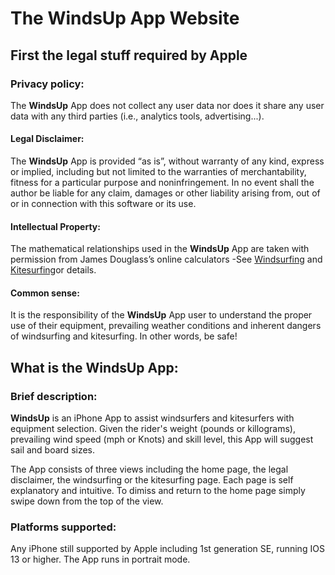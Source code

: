# The WindsUp App Website 



## First the legal stuff required by Apple

### Privacy policy:
The **WindsUp** App does not collect any user data nor does it share any user data with any third parties (i.e., analytics tools, advertising...).

#### Legal Disclaimer:
The **WindsUp** App is provided “as is”, without warranty of any kind, express or implied, including but not limited to the warranties of merchantability, fitness for a particular purpose and noninfringement. In no event shall the author be liable for any claim, damages or other liability arising from, out of or in connection with this software or its use.

#### Intellectual Property:
The mathematical relationships used in the **WindsUp** App are taken with permission from James Douglass’s online calculators -See [Windsurfing](http://jimbodouglass.blogspot.com/2010/11/updated-windsurf-calculator-online.html) and [Kitesurfing](http://jimbodouglass.blogspot.com/2011/01/interactive-kiteboarding-calculator.html)or details.

#### Common sense:
It is the responsibility of the **WindsUp** App user to understand the proper use of their equipment, prevailing weather conditions and inherent dangers of windsurfing and kitesurfing. In other words, be safe!

## What is the WindsUp App:
### Brief description:
**WindsUp** is an iPhone App to assist windsurfers and kitesurfers with equipment selection. Given the rider's weight (pounds or killograms), prevailing wind speed (mph or Knots) and skill level, this App will suggest sail and board sizes.

The App consists of three views including the home page, the legal disclaimer, the windsurfing or the kitesurfing page. Each page is self explanatory and intuitive. To dimiss and return to the home page simply swipe down from the top of the view.

### Platforms supported:
Any iPhone still supported by Apple including 1st generation SE, running IOS 13 or higher. The App runs in portrait mode.

